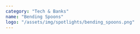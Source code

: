 ```yaml
---
category: "Tech & Banks"
name: "Bending Spoons"
logo: "/assets/img/spotlights/bending_spoons.png"
---
```

